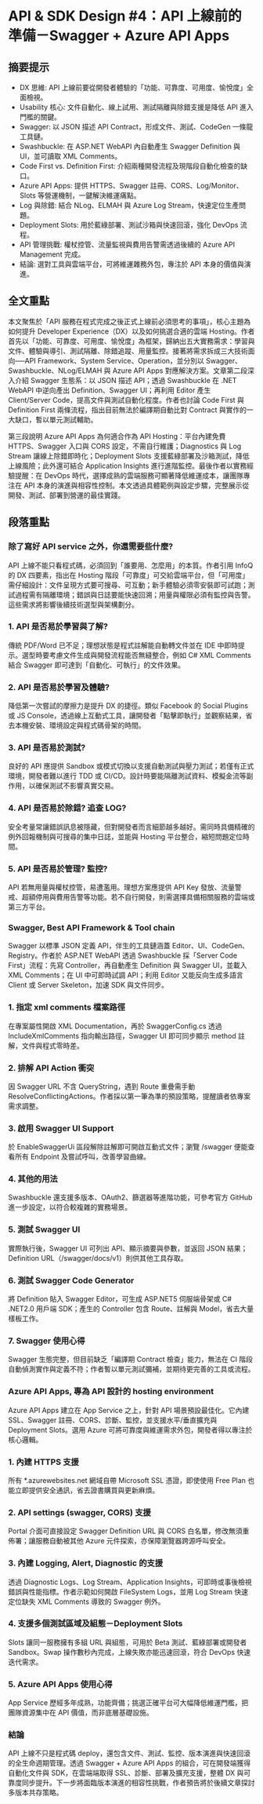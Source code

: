 # API & SDK Design #4：API 上線前的準備－Swagger + Azure API Apps

## 摘要提示
- DX 思維: API 上線前要從開發者體驗的「功能、可靠度、可用度、愉悅度」全面檢視。
- Usability 核心: 文件自動化、線上試用、測試隔離與除錯支援是降低 API 進入門檻的關鍵。
- Swagger: 以 JSON 描述 API Contract，形成文件、測試、CodeGen 一條龍工具鏈。
- Swashbuckle: 在 ASP.NET WebAPI 內自動產生 Swagger Definition 與 UI，並可讀取 XML Comments。
- Code First vs. Definition First: 介紹兩種開發流程及現階段自動化檢查的缺口。
- Azure API Apps: 提供 HTTPS、Swagger 註冊、CORS、Log/Monitor、Slots 等營運機制，一鍵解決維運痛點。
- Log 與除錯: 結合 NLog、ELMAH 與 Azure Log Stream，快速定位生產問題。
- Deployment Slots: 用於藍綠部署、測試沙箱與快速回滾，強化 DevOps 流程。
- API 管理挑戰: 權杖控管、流量監視與費用告警需透過後續的 Azure API Management 完成。
- 結論: 選對工具與雲端平台，可將維運雜務外包，專注於 API 本身的價值與演進。

## 全文重點
本文聚焦於「API 服務在程式完成之後正式上線前必須思考的事項」，核心主題為如何提升 Developer Experience（DX）以及如何挑選合適的雲端 Hosting。作者首先以「功能、可靠度、可用度、愉悅度」為框架，歸納出五大實務需求：學習與文件、體驗與導引、測試隔離、除錯追蹤、用量監控。接著將需求拆成三大技術面向──API Framework、System Service、Operation，並分別以 Swagger、Swashbuckle、NLog/ELMAH 與 Azure API Apps 對應解決方案。文章第二段深入介紹 Swagger 生態系：以 JSON 描述 API；透過 Swashbuckle 在 .NET WebAPI 中逆向產出 Definition、Swagger UI；再利用 Editor 產生 Client/Server Code，提高文件與測試自動化程度。作者也討論 Code First 與 Definition First 兩條流程，指出目前無法於編譯期自動比對 Contract 與實作的一大缺口，暫以單元測試輔助。

第三段說明 Azure API Apps 為何適合作為 API Hosting：平台內建免費 HTTPS、Swagger 入口與 CORS 設定，不需自行維護；Diagnostics 與 Log Stream 讓線上除錯即時化；Deployment Slots 支援藍綠部署及沙箱測試，降低上線風險；此外還可結合 Application Insights 進行進階監控。最後作者以實務經驗提醒：在 DevOps 時代，選擇成熟的雲端服務可顯著降低維運成本，讓團隊專注在 API 本身的演進與相容性控制。本文透過具體範例與設定步驟，完整展示從開發、測試、部署到營運的最佳實踐。

## 段落重點
### 除了寫好 API service 之外，你還需要些什麼?
API 上線不能只看程式碼，必須回到「誰要用、怎麼用」的本質。作者引用 InfoQ 的 DX 四要素，指出在 Hosting 階段「可靠度」可交給雲端平台，但「可用度」需仔細設計：文件呈現方式要可搜尋、可互動；新手體驗必須零安裝即可試跑；測試過程需有隔離環境；錯誤與日誌要能快速回溯；用量與權限必須有監控與告警。這些需求將影響後續技術選型與架構劃分。

### 1. API 是否易於學習與了解?
傳統 PDF/Word 已不足；理想狀態是程式註解能自動轉文件並在 IDE 中即時提示。選型時要考慮文件生成與開發流程能否無縫整合，例如 C# XML Comments 結合 Swagger 即可達到「自動化、可執行」的文件效果。

### 2. API 是否易於學習及體驗?
降低第一次嘗試的摩擦力是提升 DX 的捷徑。類似 Facebook 的 Social Plugins 或 JS Console，透過線上互動式工具，讓開發者「點擊即執行」並觀察結果，省去本機安裝、環境設定與程式碼骨架的時間。

### 3. API 是否易於測試?
良好的 API 應提供 Sandbox 或模式切換以支援自動測試與壓力測試；若僅有正式環境，開發者難以進行 TDD 或 CI/CD。設計時要能隔離測試資料、模擬金流等副作用，以確保測試不影響真實交易。

### 4. API 是否易於除錯? 追查 LOG?
安全考量常讓錯誤訊息被隱藏，但對開發者而言細節越多越好。需同時具備精確的例外回報機制與可搜尋的集中日誌，並能與 Hosting 平台整合，縮短問題定位時間。

### 5. API 是否易於管理? 監控?
API 若無用量與權杖控管，易遭濫用。理想方案應提供 API Key 發放、流量警戒、超額停用與費用告警等功能。若不自行開發，則需選擇具備相關服務的雲端或第三方平台。

### Swagger, Best API Framework & Tool chain
Swagger 以標準 JSON 定義 API，伴生的工具鏈涵蓋 Editor、UI、CodeGen、Registry。作者於 ASP.NET WebAPI 透過 Swashbuckle 採「Server Code First」流程：先寫 Controller，再自動產生 Definition 與 Swagger UI，並載入 XML Comments；在 UI 中可即時試調 API；利用 Editor 又能反向生成多語言 Client 或 Server Skeleton，加速 SDK 與文件同步。

### 1. 指定 xml comments 檔案路徑
在專案屬性開啟 XML Documentation，再於 SwaggerConfig.cs 透過 IncludeXmlComments 指向輸出路徑，Swagger UI 即可同步顯示 method 註解，文件與程式零時差。

### 2. 排解 API Action 衝突
因 Swagger URL 不含 QueryString，遇到 Route 重疊需手動 ResolveConflictingActions。作者採以第一筆為準的預設策略，提醒讀者依專案需求調整。

### 3. 啟用 Swagger UI Support
於 EnableSwaggerUi 區段解除註解即可開啟互動式文件；瀏覽 /swagger 便能查看所有 Endpoint 及嘗試呼叫，改善學習曲線。

### 4. 其他的用法
Swashbuckle 還支援多版本、OAuth2、篩選器等進階功能，可參考官方 GitHub 進一步設定，以符合較複雜的實務場景。

### 5. 測試 Swagger UI
實際執行後，Swagger UI 可列出 API、顯示摘要與參數，並返回 JSON 結果；Definition URL（/swagger/docs/v1）則供其他工具存取。

### 6. 測試 Swagger Code Generator
將 Definition 貼入 Swagger Editor，可生成 ASP.NET5 伺服端骨架或 C# .NET2.0 用戶端 SDK；產生的 Controller 包含 Route、註解與 Model，省去大量樣板工作。

### 7. Swagger 使用心得
Swagger 生態完整，但目前缺乏「編譯期 Contract 檢查」能力，無法在 CI 階段自動偵測實作與定義不符；作者暫以單元測試彌補，並期待更完善的工具或流程。

### Azure API Apps, 專為 API 設計的 hosting environment
Azure API Apps 建立在 App Service 之上，針對 API 場景預設最佳化。它內建 SSL、Swagger 註冊、CORS、診斷、監控，並支援水平/垂直擴充與 Deployment Slots。選用 Azure 可將可靠度與維運需求外包，開發者得以專注於核心邏輯。

### 1. 內建 HTTPS 支援
所有 *.azurewebsites.net 網域自帶 Microsoft SSL 憑證，即使使用 Free Plan 也能立即提供安全通訊，省去證書購買與更新麻煩。

### 2. API settings (swagger, CORS) 支援
Portal 介面可直接設定 Swagger Definition URL 與 CORS 白名單，修改無須重佈署；讓服務自動被其他 Azure 元件探索，亦保障瀏覽器跨源呼叫安全。

### 3. 內建 Logging, Alert, Diagnostic 的支援
透過 Diagnostic Logs、Log Stream、Application Insights，可即時或事後檢視錯誤與性能指標。作者示範如何開啟 FileSystem Logs，並用 Log Stream 快速定位缺失 XML Comments 導致的 Swagger 例外。

### 4. 支援多個測試區域及組態－Deployment Slots
Slots 讓同一服務擁有多組 URL 與組態，可用於 Beta 測試、藍綠部署或開發者 Sandbox。Swap 操作數秒內完成，上線失敗亦能迅速回滾，符合 DevOps 快速迭代需求。

### 5. Azure API Apps 使用心得
App Service 歷經多年成熟，功能齊備；挑選正確平台可大幅降低維運門檻，把團隊資源集中在 API 價值，而非底層基礎設施。

### 結論
API 上線不只是程式碼 deploy，還包含文件、測試、監控、版本演進與快速回滾的全生命週期管理。透過 Swagger + Azure API Apps 的組合，可在開發端獲得自動化文件與 SDK，在雲端端取得 SSL、診斷、部署及擴充支援，整體 DX 與可靠度同步提升。下一步將面臨版本演進的相容性挑戰，作者預告將於後續文章探討多版本共存策略。